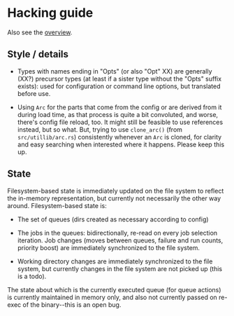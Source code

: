 # Hacking guide

Also see the [overview](overview.md).

## Style / details

* Types with names ending in "Opts" (or also "Opt" XX) are generally
  (XX?) precursor types (at least if a sister type without the "Opts"
  suffix exists): used for configuration or command line options, but
  translated before use.

* Using `Arc` for the parts that come from the config or are derived
  from it during load time, as that process is quite a bit convoluted,
  and worse, there's config file reload, too. It might still be
  feasible to use references instead, but so what. But, trying to use
  `clone_arc()` (from `src/utillib/arc.rs`) consistently whenever an
  `Arc` is cloned, for clarity and easy searching when interested
  where it happens. Please keep this up.

## State

Filesystem-based state is immediately updated on the file system to
reflect the in-memory representation, but currently not necessarily
the other way around. Filesystem-based state is:

- The set of queues (dirs created as necessary according to config)

- The jobs in the queues: bidirectionally, re-read on every job
  selection iteration. Job changes (moves between queues, failure and
  run counts, priority boost) are immediately synchronized to the file
  system.

- Working directory changes are immediately synchronized to the file
  system, but currently changes in the file system are not picked up
  (this is a todo).

The state about which is the currently executed queue (for queue
actions) is currently maintained in memory only, and also not
currently passed on re-exec of the binary--this is an open bug.

